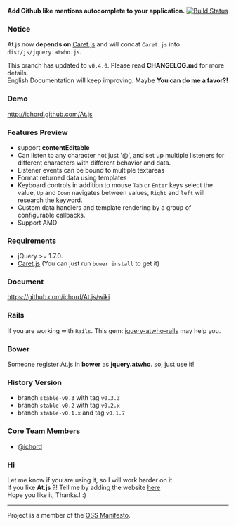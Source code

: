 **Add Github like mentions autocomplete to your application.** [![Build Status](https://travis-ci.org/ichord/At.js.png)](https://travis-ci.org/ichord/At.js)

### Notice

At.js now **depends on** [Caret.js](https://github.com/ichord/Caret.js) and will concat `Caret.js` into `dist/js/jquery.atwho.js`.

This branch has updated to `v0.4.0`. Please read **CHANGELOG.md** for more details.  
English Documentation will keep improving. Maybe **You can do me a favor?!**

### Demo

http://ichord.github.com/At.js


### Features Preview

* support **contentEditable**
* Can listen to any character
    not just '@', and set up multiple listeners for different characters with different behavior and data.
* Listener events can be bound to multiple textareas
* Format returned data using templates
* Keyboard controls in addition to mouse
    `Tab` or `Enter` keys select the value, `Up` and `Down` navigates between values,
    `Right` and `left` will research the keyword.
* Custom data handlers and template rendering by a group of configurable callbacks.
* Support AMD

### Requirements

* jQuery >= 1.7.0.
* [Caret.js](https://github.com/ichord/Caret.js) (You can just run `bower install` to get it) 

### Document
https://github.com/ichord/At.js/wiki

### Rails
If you are working with `Rails`. This gem: [jquery-atwho-rails](https://github.com/ichord/jquery-atwho-rails) may help you.

### Bower
Someone register At.js in **bower** as **jquery.atwho**. so, just use it!


### History Version

* branch `stable-v0.3` with tag `v0.3.3`
* branch `stable-v0.2` with tag `v0.2.x`
* branch `stable-v0.1.x` and tag `v0.1.7`

### Core Team Members

* [@ichord](https://github.com/ichord)

### Hi
Let me know if you are using it, so I will work harder on it.  
If you like **At.js** ?! Tell me by adding the website [here](https://github.com/ichord/At.js/wiki/Sites)  
Hope you like it, Thanks.! :)

---

Project is a member of the [OSS Manifesto](http://ossmanifesto.org/).
